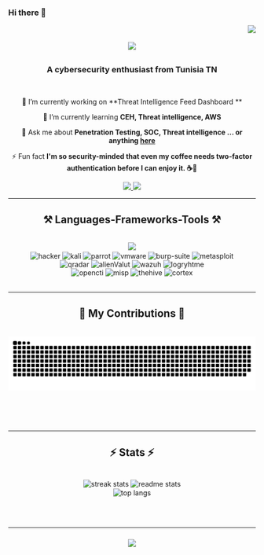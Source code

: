 ### Hi there 👋
<img align="right" src="https://visitor-badge.laobi.icu/badge?page_id=rached64.rached64" />

<h1 align="center">
    <img src="https://readme-typing-svg.herokuapp.com/?font=Righteous&size=35&center=true&vCenter=true&width=500&height=70&duration=4000&lines=Hi+There!+👋;+I'm+Rached+Cherif!;" />
</h1>

<h3 align="center">A cybersecurity enthusiast from Tunisia TN</h3>

<br/>

<div align="center">
 
 🔭 I’m currently working on **Threat Intelligence Feed Dashboard **
 
 🌱 I’m currently learning **CEH, Threat intelligence, AWS**

 💬 Ask me about **Penetration Testing, SOC, Threat intelligence ... or anything [here](https://github.com/rached64/rached64/issues)**

 ⚡ Fun fact **I'm so security-minded that even my coffee needs two-factor authentication before I can enjoy it. ☕🔐**
 
 </div>
 
<div align="center"> 
  <a href="mailto:rachedcherif64@gmail.com">
    <img src="https://img.shields.io/badge/Gmail-333333?style=for-the-badge&logo=gmail&logoColor=red" />
  </a>
  <a href="www.linkedin.com/in/rached-cherif" target="_blank">
    <img src="https://img.shields.io/badge/LinkedIn-0077B5?style=for-the-badge&logo=linkedin&logoColor=white" target="_blank" />
  </a>
<!--  <a href="https://salesp07.github.io" target="_blank">
     <img src="https://img.shields.io/badge/Portfolio-FF5722?style=for-the-badge&logo=todoist&logoColor=white" target="_blank" />  sqlite, safari, google-chrome are other good icon options -->
  </a>
</div>

 <hr/>
 
<h2 align="center">⚒️ Languages-Frameworks-Tools ⚒️</h2>
<br/>
<div align="center">
    <img src="https://skillicons.dev/icons?i=bootstrap,html,css,angular,py,flask,mysql,linux,laravel,php,vscode" /> <br>
    <img width="50" height="50" src="https://img.icons8.com/ios/50/hacker.png" alt="hacker"/>
    <img width="50" height="50" src="https://files.cults3d.com/uploaders/13889723/illustration-file/88f914f9-4ec0-4d0c-8ebb-5edc51f4b3cd/kali_linux.jpg" alt="kali"/>
    <img width="60" height="60" src="https://guide-images.cdn.ifixit.com/igi/b2NpQqMkTjN2m5KC.large" alt="parrot"/>
    <img width="50" height="50" src="https://github.com/rached64/rached64/assets/52635469/6e5925f7-dc8f-4e83-9eee-67d230a62467" alt="vmware"/>
    <img width="70" height="50" src="https://jacobriggs.io/tools/app/web/upload/large/3_eedab2dbcde47a63f847af0a612d1f8d.png" alt="burp-suite"/>
    <img width="48" height="48" src="https://img.icons8.com/color/48/metasploit.png" alt="metasploit"/><br>
    <img width="80" height="48" src="https://midlandinfosys.com/images/300w-Qradar-IBM-logo.png" alt="qradar">
    <img width="80" height="40" src="https://www.pkfavantedge.com/wp-content/uploads/2016/04/avlogo.jpg" alt="alienValut">
    <img width="80" height="40" src="https://d7umqicpi7263.cloudfront.net/img/product/e2038a1c-4b66-4173-9a8d-3d9b57ae4a7b/db98ce75-89ce-48f7-8c03-a5a26d8f07e8" alt="wazuh">
    <img width="100" height="35" src="https://logrhythm.com/wp-content/uploads/2023/05/LogRhythm_R_Logo_ForLightBackgrounds_RGB.png" alt="logryhtme"> <br>
    <img width="90" height="35" src="https://cdn-0.reconshell.com/wp-content/uploads/2021/01/opencti_logo.png" alt="opencti">
    <img width="60" height="60" src="https://www.domaintools.com/wp-content/uploads/MISP.png" alt="misp">
    <img width="75" height="35" src="https://docs.thehive-project.org/thehive/images/thehive-logo.png" alt="thehive">
    <img width="75" height="35" src="https://docs.thehive-project.org/cortex/images/cortex-logo.png" alt="cortex">


</div>

<br/>
<hr/>

<div align="center">
  <h2>🐍 My Contributions 🐍</h2>
  <br>
  <img alt="snake eating my contributions" src="https://raw.githubusercontent.com/salesp07/salesp07/output/github-contribution-grid-snake.svg" />
  
  <br/><br/><br/>
</div>

<hr/>

<h2 align="center">⚡ Stats ⚡</h2>
<br>
<div align=center>
  <img width=390 src="https://github-readme-streak-stats-salesp07.vercel.app/?user=salesp07&count_private=true&theme=react&border_radius=10" alt="streak stats"/>
  <img width=390 src="https://github-readme-stats-salesp07.vercel.app/api?username=salesp07&count_private=true&show_icons=true&theme=react&rank_icon=github&border_radius=10" alt="readme stats" />
  <br/>
  <img width=325 align="center" src="https://github-readme-stats-salesp07.vercel.app/api/top-langs/?username=salesp07&hide=HTML&langs_count=8&layout=compact&theme=react&border_radius=10&size_weight=0.5&count_weight=0.5&exclude_repo=github-readme-stats" alt="top langs" />
</div>

<br/><br/>
<hr/>

<h3 align="center">
    <img src="https://readme-typing-svg.herokuapp.com/?font=Righteous&size=25&center=true&vCenter=true&width=500&height=70&duration=4000&lines=Thanks+for+visiting!+✌️;+Shoot+me+a+message+on+Linkedin!;I'm+always+down+to+collab+:)">
</h3>

<br/>

<!--
**rached64/rached64** is a ✨ _special_ ✨ repository because its `README.md` (this file) appears on your GitHub profile.

Here are some ideas to get you started:

- 🔭 I’m currently working on ...
- 🌱 I’m currently learning ...
- 👯 I’m looking to collaborate on ...
- 🤔 I’m looking for help with ...
- 💬 Ask me about ...
- 📫 How to reach me: ...
- 😄 Pronouns: ...
- ⚡ Fun fact: ...
-->
